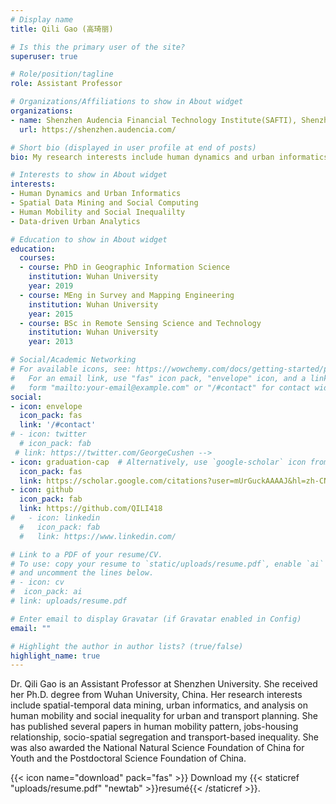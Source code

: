 ```yaml
---
# Display name
title: Qili Gao (高琦丽)

# Is this the primary user of the site?
superuser: true

# Role/position/tagline
role: Assistant Professor

# Organizations/Affiliations to show in About widget
organizations:
- name: Shenzhen Audencia Financial Technology Institute(SAFTI), Shenzhen University(SZU)
  url: https://shenzhen.audencia.com/

# Short bio (displayed in user profile at end of posts)
bio: My research interests include human dynamics and urban informatics.

# Interests to show in About widget
interests:
- Human Dynamics and Urban Informatics
- Spatial Data Mining and Social Computing
- Human Mobility and Social Inequalilty
- Data-driven Urban Analytics

# Education to show in About widget
education:
  courses:
  - course: PhD in Geographic Information Science
    institution: Wuhan University
    year: 2019
  - course: MEng in Survey and Mapping Engineering
    institution: Wuhan University
    year: 2015
  - course: BSc in Remote Sensing Science and Technology
    institution: Wuhan University
    year: 2013

# Social/Academic Networking
# For available icons, see: https://wowchemy.com/docs/getting-started/page-builder/#icons
#   For an email link, use "fas" icon pack, "envelope" icon, and a link in the
#   form "mailto:your-email@example.com" or "/#contact" for contact widget.
social:
- icon: envelope
  icon_pack: fas
  link: '/#contact'
# - icon: twitter
  # icon_pack: fab
 # link: https://twitter.com/GeorgeCushen -->
- icon: graduation-cap  # Alternatively, use `google-scholar` icon from `ai` icon pack
  icon_pack: fas
  link: https://scholar.google.com/citations?user=mUrGuckAAAAJ&hl=zh-CN
- icon: github
  icon_pack: fab
  link: https://github.com/QILI418
#   - icon: linkedin
  #   icon_pack: fab
  #   link: https://www.linkedin.com/

# Link to a PDF of your resume/CV.
# To use: copy your resume to `static/uploads/resume.pdf`, enable `ai` icons in `params.toml`, 
# and uncomment the lines below.
# - icon: cv
#  icon_pack: ai
# link: uploads/resume.pdf

# Enter email to display Gravatar (if Gravatar enabled in Config)
email: ""

# Highlight the author in author lists? (true/false)
highlight_name: true
---
```


Dr. Qili Gao is an Assistant Professor at Shenzhen University. She received her Ph.D. degree from Wuhan University, China. Her research interests include spatial-temporal data mining, urban informatics, and analysis on human mobility and social inequality for urban and transport planning. She has published several papers in human mobility pattern, jobs-housing relationship, socio-spatial segregation and transport-based inequality. She was also awarded the National Natural Science Foundation of China for Youth and the Postdoctoral Science Foundation of China.

{{< icon name="download" pack="fas" >}} Download my {{< staticref "uploads/resume.pdf" "newtab" >}}resumé{{< /staticref >}}.
